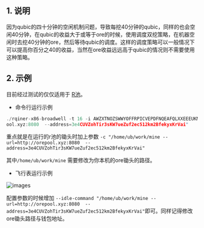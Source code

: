 ## 1. 说明

因为qubic的四十分钟的空闲机制问题，导致每挖40分钟的qubic，同样的也会空闲40分钟，在qubic的收益大于或等于ore的时候，使用调度双挖策略，在机器空闲时去挖40分钟的ore，然后等待qubic的调度。这样的调度策略可以一般情况下可以提高你百分之40的收益，当然在ore收益远远高于qubic的情况则不需要使用这种策略。


## 2. 示例


目前经过测试的仅仅适用于 [R池](https://github.com/Qubic-Solutions)。



* 命令行运行示例

```c
./rqiner-x86-broadwell -t 16 -i AWZXTNOZSWWYOFFRPICVEPDFNQEAFQLXXEEEUKMXAHVYEQZJHBRIANSDTLFD -l test -c "/home/ub/work/mine --url=http://orep
ool.xyz:8080  --address=3e4CUVZohTir3sKW7ueZuf2ec512km2BfekyxKrVai"
```


重点就是在运行的r池的锄头时加上参数 `-c "/home/ub/work/mine --url=http://orepool.xyz:8080  --address=3e4CUVZohTir3sKW7ueZuf2ec512km2BfekyxKrVai"`

其中`/home/ub/work/mine` 需要修改为你本机的ore锄头的路径。



* 飞行表运行示例

![images](https://github.com/orepool/bee-ore-pool/tree/master/images/rq-os.png)

配置参数的时候增加 `--idle-command "/home/ub/work/mine --url=http://orepool.xyz:8080  --address=3e4CUVZohTir3sKW7ueZuf2ec512km2BfekyxKrVai"`即可。同样记得修改ore锄头路径与钱包地址。



